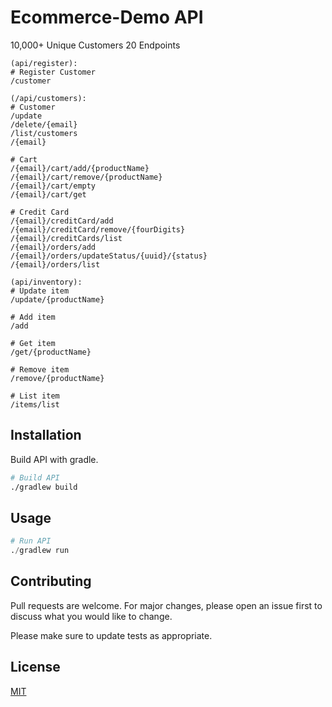 # Ecommerce-Demo API

10,000+ Unique Customers
20 Endpoints
```
(api/register):
# Register Customer
/customer

(/api/customers):
# Customer
/update
/delete/{email}
/list/customers
/{email}

# Cart
/{email}/cart/add/{productName}
/{email}/cart/remove/{productName}
/{email}/cart/empty
/{email}/cart/get

# Credit Card
/{email}/creditCard/add
/{email}/creditCard/remove/{fourDigits}
/{email}/creditCards/list
/{email}/orders/add
/{email}/orders/updateStatus/{uuid}/{status}
/{email}/orders/list

(api/inventory):
# Update item
/update/{productName}

# Add item
/add

# Get item
/get/{productName}

# Remove item
/remove/{productName}

# List item
/items/list
```

## Installation

Build API with gradle.

```bash
# Build API
./gradlew build
```

## Usage

```python
# Run API
./gradlew run
```

## Contributing
Pull requests are welcome. For major changes, please open an issue first to discuss what you would like to change.

Please make sure to update tests as appropriate.

## License
[MIT](https://choosealicense.com/licenses/mit/)
